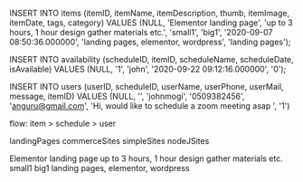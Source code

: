 INSERT INTO items (itemID, itemName, itemDescription, thumb, itemImage, itemDate, tags, category) VALUES (NULL, 'Elementor landing page', 'up to 3 hours, 1 hour design gather materials etc.', 'small1', 'big1', '2020-09-07 08:50:36.000000', 'landing pages, elementor, wordpress', 'landing pages');


INSERT INTO availability (scheduleID, itemID, scheduleName, scheduleDate, isAvailable) VALUES (NULL, '1', 'john', '2020-09-22 09:12:16.000000', '0');

INSERT INTO users (userID, scheduleID, userName, userPhone, userMail, message, itemID) VALUES (NULL, '', 'johnmogi', '0509382456', 'anguru@gmail.com', 'Hi, would like to schedule a zoom meeting asap ', '1')



flow: item > schedule > user

landingPages
commerceSites
simpleSites
nodeJSites

Elementor landing page
up to 3 hours, 1 hour design gather materials etc.
small1
big1
landing pages, elementor, wordpress